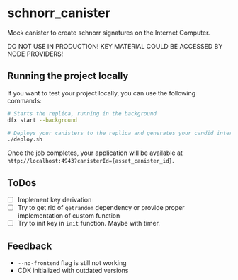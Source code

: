 # schnorr_canister

Mock canister to create schnorr signatures on the Internet Computer.

DO NOT USE IN PRODUCTION! KEY MATERIAL COULD BE ACCESSED BY NODE PROVIDERS!

## Running the project locally

If you want to test your project locally, you can use the following commands:

```bash
# Starts the replica, running in the background
dfx start --background

# Deploys your canisters to the replica and generates your candid interface
./deploy.sh
```

Once the job completes, your application will be available at `http://localhost:4943?canisterId={asset_canister_id}`.

## ToDos

- [ ] Implement key derivation
- [ ] Try to get rid of `getrandom` dependency or provide proper implementation of custom function
- [ ] Try to init key in `init` function. Maybe with timer.

## Feedback

- `--no-frontend` flag is still not working
- CDK initialized with outdated versions

